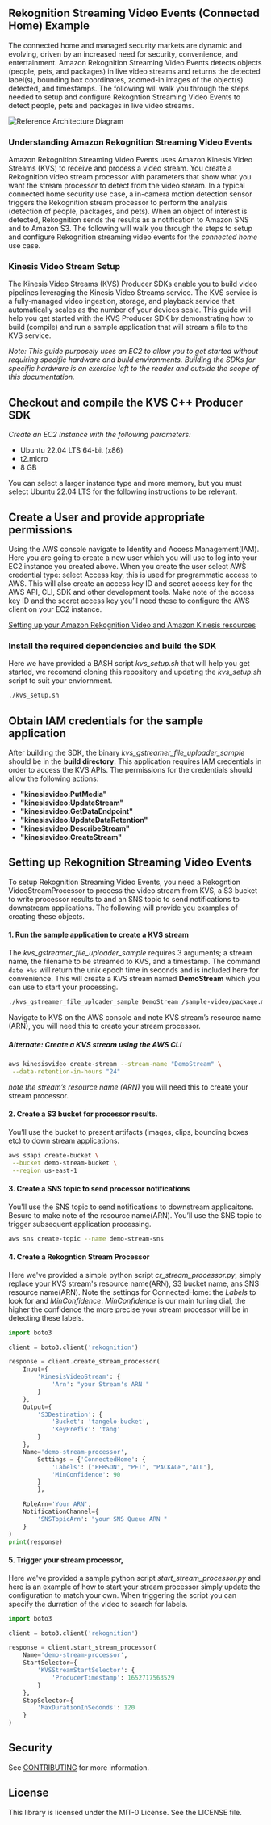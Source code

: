 ## Rekognition Streaming Video Events (Connected Home) Example

The connected home and managed security markets are dynamic and evolving, driven by an increased need for security, convenience, and entertainment. Amazon Rekognition Streaming Video Events detects objects (people, pets, and packages) in live video streams and returns the detected label(s), bounding box coordinates, zoomed-in images of the object(s) detected, and timestamps. The following will walk you through the steps needed to setup and configure Rekogntion Streaming Video Events to detect people, pets and packages in live video streams.


![Reference Architecture Diagram](https://github.com/aws-samples/rekognition-streaming-video-events/blob/main/img/sve_architecture.jpg?raw=true)

### Understanding Amazon Rekognition Streaming Video Events

Amazon Rekognition Streaming Video Events uses Amazon Kinesis Video Streams (KVS) to receive and process a video stream. You create a Rekognition video stream processor with parameters that show what you want the stream processor to detect from the video stream. In a typical connected home security use case, a in-camera motion detection sensor triggers the Rekognition stream processor to perform the analysis (detection of people, packages, and pets). When an object of interest is detected, Rekognition sends the results as a notification to Amazon SNS and to Amazon S3. The following will walk you through the steps to setup and configure Rekognition streaming video events for the *connected home* use case.

### Kinesis Video Stream Setup 

The Kinesis Video Streams (KVS) Producer SDKs enable you to build video pipelines leveraging the Kinesis Video Streams service.  The KVS service is a fully-managed video ingestion, storage, and playback service that automatically scales as the number of your devices scale.  This guide will help you get started with the KVS Producer SDK by demonstrating how to build (compile) and run a sample application that will stream a file to the KVS service.  

*Note: This guide purposely uses an EC2 to allow you to get started without requiring specific hardware and build environments.  Building the SDKs for specific hardware is an exercise left to the reader and outside the scope of this documentation.*

## Checkout and compile the KVS C++ Producer SDK

*Create an EC2 Instance with the following parameters:*

- Ubuntu 22.04 LTS 64-bit (x86)
- t2.micro
- 8 GB

You can select a larger instance type and more memory, but you must select Ubuntu 22.04 LTS for the following instructions to be relevant.

## Create a User and provide appropriate permissions
Using the AWS console navigate to Identity and Access Management(IAM). Here you are going to create a new user which you will use to log into your EC2 instance you created above. When you create the user select AWS credential type: select Access key, this is used for programmatic access to AWS. This will also create an access key ID and secret access key for the AWS API, CLI, SDK and other development tools. Make note of the access key ID and the secret access key you’ll need these to configure the AWS client on your EC2 instance. 

[Setting up your Amazon Rekognition Video and Amazon Kinesis resources](https://docs.aws.amazon.com/rekognition/latest/dg/streaming-labels-setting-up.html#streaming-labels-giving-access)


### Install the required dependencies and build the SDK

Here we have provided a BASH script *kvs_setup.sh* that will help you get started, we recomend cloning this repository and updating the  *kvs_setup.sh* script to suit your enviornment. 

```bash 
./kvs_setup.sh
```

## Obtain IAM credentials for the sample application

After building the SDK, the binary *kvs_gstreamer_file_uploader_sample* should be in the **build directory**.  This application requires IAM credentials in order to access the KVS APIs.  The permissions for the credentials should allow the following actions:
 
- **"kinesisvideo:PutMedia"** 
- **"kinesisvideo:UpdateStream"** 
- **"kinesisvideo:GetDataEndpoint"** 
- **"kinesisvideo:UpdateDataRetention"** 
- **"kinesisvideo:DescribeStream"** 
- **"kinesisvideo:CreateStream"** 


## Setting up Rekognition Streaming Video Events 

To setup Rekognition Streaming Video Events, you need a Rekogntion VideoStreamProcessor to process the video stream from KVS, a S3 bucket to write processor results to and an SNS topic to send notifications to downstream applications. The following will provide you examples of creating these objects. 

#### 1. Run the sample application to create a KVS stream

The *kvs_gstreamer_file_uploader_sample* requires 3 arguments; a stream name, the filename to be streamed to KVS, and a timestamp.  The command `date +%s` will return the unix epoch time in seconds and is included here for convenience. This will create a KVS stream named **DemoStream** which you can use to start your processing.

```bash
./kvs_gstreamer_file_uploader_sample DemoStream /sample-video/package.mp4 `date +%s`
```

Navigate to KVS on the AWS console and note KVS stream’s resource name (ARN), you will need this to create your stream processor.  


##### Alternate: Create a KVS stream using the AWS CLI  

```bash
aws kinesisvideo create-stream --stream-name "DemoStream" \
 --data-retention-in-hours "24"
```
*note the stream’s resource name (ARN)* you will need this to create your stream processor.  

####  2. Create a S3 bucket for processor results. 

You’ll use the bucket to present artifacts (images, clips, bounding boxes etc) to down stream applications. 

```bash
aws s3api create-bucket \
 --bucket demo-stream-bucket \
 --region us-east-1
```
#### 3. Create a SNS topic to send processor notifications

You'll use the SNS topic to send notifications to downstream applicaitons. Besure to make note of the resource name(ARN). You’ll use the SNS topic to trigger subsequent application processing. 

```bash
aws sns create-topic --name demo-stream-sns
```

#### 4. Create a Rekogntion Stream Processor 

Here we've provided a simple python script *cr_stream_processor.py*, simply replace your KVS stream's resource name(ARN), S3 bucket name, ans SNS resource name(ARN). Note the settings for ConnectedHome: the *Labels* to look for and *MinConfidence*. *MinConfidence* is our main tuning dial, the higher the confidence the more precise your stream processor will be in detecting these labels. 

```python
import boto3

client = boto3.client('rekognition')

response = client.create_stream_processor(
    Input={
        'KinesisVideoStream': {
            'Arn': "your Stream's ARN "
        }
    },
    Output={
        'S3Destination': {
            'Bucket': 'tangelo-bucket',
            'KeyPrefix': 'tang'
        }
    },
    Name='demo-stream-processor',
        Settings = {'ConnectedHome': {
            'Labels': ["PERSON", "PET", "PACKAGE","ALL"],
            'MinConfidence': 90
        }
        },

    RoleArn='Your ARN',
    NotificationChannel={
        'SNSTopicArn': "your SNS Queue ARN "
    }
)
print(response)
```

#### 5. Trigger  your stream processor, 

Here we've provided a sample python script *start_stream_processor.py* and here is an example of how to start your stream processor simply update the configuration to match your own. When triggering the script you can specify the durration of the video to search for labels. 

```python
import boto3

client = boto3.client('rekognition')

response = client.start_stream_processor(
    Name='demo-stream-processor',
    StartSelector={
        'KVSStreamStartSelector': {
            'ProducerTimestamp': 1652717563529
        }
    },
    StopSelector={
        'MaxDurationInSeconds': 120
    }
)
```





## Security

See [CONTRIBUTING](CONTRIBUTING.md#security-issue-notifications) for more information.

## License

This library is licensed under the MIT-0 License. See the LICENSE file.

